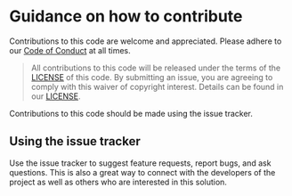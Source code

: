 # Guidance on how to contribute

Contributions to this code are welcome and appreciated.
Please adhere to our [Code of Conduct](./CODE_OF_CONDUCT.md) at all times.

> All contributions to this code will be released under the terms of the [LICENSE](./LICENSE) of this code. By submitting an issue, you are agreeing to comply with this waiver of copyright interest. Details can be found in our [LICENSE](./LICENSE).

Contributions to this code should be made using the issue tracker.

## Using the issue tracker

Use the issue tracker to suggest feature requests, report bugs, and ask questions. This is also a great way to connect with the developers of the project as well as others who are interested in this solution.
